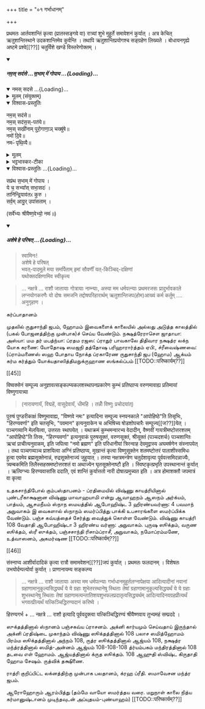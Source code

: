+++
title = "०१ गर्भाधानम्"

+++

प्रथमतः आर्तवशान्तिं कृत्वा (प्रातस्सङ्गवे वा) रात्र्यां शुभे मुहूर्ते समावेशनं कुर्यात् । अत्र केचित् ऋतुशान्तिस्थाने उदकशान्तिमेव कुर्वन्ति । तथापि ऋतुशान्तिप्रयोगश्च सङ्ग्रहेण लिख्यते । बोधायनगृह्ये अष्टमे प्रश्वे[[??]] चतुर्विंशे खण्डे विस्तरेणोक्तम् । 

<div class="js_include" includetitle="false" newlevelforh1="5" unfilled url="/vedAH_yajuH/taittirIyam/sUtram/ApastambaH/gRhyam/paddhatiH/shrIvaiShNavaH/mantrAdi/namas_sadase_sabhAM_gopAya/">
<details open><summary><h5>नम॒स् सद॑से …स॒भाम् मे॑ गोपाय ...{Loading}...</h5></summary>
<div class="js_include" includetitle="false" newlevelforh1="5" unfilled="" url="/vedAH_yajuH/taittirIyam/saMhitA/yajuH/sarva-prastutiH/3/2/04_sphyAdyupasthAnamantrAH_vidhishcha/namas_sadase.md">
<details open><summary><h10>नमस् सदसे ...{Loading}...</h10></summary>
<details><summary>मूलम् (संयुक्तम्)</summary>

नम॒स्सद॑से॒ नम॒स्सद॑स॒स्पत॑ये॒ नम॒स्सखी॑नाम्पुरो॒गाणा॒ञ्चख्षु॑षे॒ नमो॑ दि॒वे नमᳶ॑ पृथि॒व्यै
</details>
<details open><summary>विश्वास-प्रस्तुतिः</summary>

नम॒स् सद॑से॥  
नम॒स् सद॑स॒स्-पत॑ये॥    
नम॒स् सखी॑नाम् पुरो॒गाणा॒ञ् चख्षु॑षे॥    
नमो॑ दि॒वे॥   
नमᳶ॑ पृथि॒व्यै॥
</details>
<details><summary>मूलम्</summary>

नम॒स्सद॑से  
नम॒स्सद॑स॒स्पत॑ये    
नम॒स्सखी॑नाम्पुरो॒गाणा॒ञ्चख्षु॑षे    
नमो॑ दि॒वे   
नमᳶ॑ पृथि॒व्यै
</details>
<details><summary>भट्टभास्कर-टीका</summary>

'ऐन्द्रं हि देवतया सदः' इति इन्द्रः सदसस्पतिः पालयिता तस्मै नमः । 'षष्ठयाः पतिपुत्र' इति सत्वम् । सखीनां समानख्यानानामृत्विजां पुरोगाणामग्रतो गन्तृणां प्रधानानां सर्वेषामपि चक्षुषे चक्षुसथानीयाय दर्शनहेतवे सवित्रे च नमः । गतमन्यत् ॥
</details>
</details>
</div>
<div class="js_include" newlevelforh1="4" none="" title="विश्वास-प्रस्तुतिः" unfilled="" url="/vedAH_yajuH/taittirIyam/brAhmaNam/Rk/vishvAsa-prastutiH/1/2/1/267_sapratha_sabhAm.md">
<details open><summary><h9>विश्वास-प्रस्तुतिः ...{Loading}...</h9></summary>

सप्र॑थ स॒भाम् मे॑ गोपाय ।  
ये च॒ सभ्या᳚स् सभा॒सदः॑ ।  
तानि॑न्द्रि॒याव॑तᳵ कुरु ।  
सर्व॒म् आयु॒र् उपा॑सताम् ।
</details>
</div>

(सर्वे॑भ्यः श्रीवैष्ण॒वेभ्यो॒ नमः॑॥)

</details>
</div>
<div class="js_include" includetitle="false" newlevelforh1="5" unfilled url="/vedAH_yajuH/taittirIyam/sUtram/ApastambaH/gRhyam/paddhatiH/shrIvaiShNavaH/mantrAdi/asheShe_pariShat_svIkRtya.md">
<details open><summary><h5>अशेषे हे परिषत् ...{Loading}...</h5></summary>

> स्वामिनः!  
अशेषे हे परिषत्  
भवत्-पादमूले मया समर्पिताम् इमां सौवर्णीं यत्-किञ्चिद्-दक्षिणां  
यथोक्तदक्षिणामिव स्वीकृत्य  

</details>
</div>   

> … नक्षत्रे … राशौ जातायाः गोत्रायाः नाम्न्याः, अस्या मम धर्मपत्न्याः प्रथमरजसः प्रादुर्भावकाले लग्नयोगकरणैः यो दोषः समजनि तद्दोषपरिहारार्थम् ऋतुशान्तिजप(होम)आख्यं कर्म कर्तुम् .... अनुगृहाण ।

கர்ப்பாதானம்

முதலில் ருதுசாந்தி ஜபம், ஹோமம் இவைகளைக் காலையில் அல்லது அடுத்த காலத்தில் (பகல் போஜனத்திற்கு முன்பாக)ச் செய்ய வேண்டும். நக்ஷத்ரேராசௌ ஜாதாயா: அஸ்யா: மம தர் மபத்ந்யா: ப்ரதம ரஜஸ: ப்ராதுர் பாவகாலே திதிவார நக்ஷத்ர லக்ந யோக கரணை: யோதோஷ ஸமஜநி தத்தோஷ பரிஹாரார்த்தம் ஏபி:, ச்ரீவைஷ்ணவை: (ப்ராம்மணைஸ் ஸஹ போதாய நோக்த ப்ரகாரேண ருதுசாந்தி ஜப (ஹோம) ஆக்யம் கர்ம கர்த்தும் யோக்யதாஸித்திமநுக்ருஹாண ஸங்கல்ப்பம் [[TODO::परिष्कार्यम्??]]

[[45]]

विष्वक्सेनं सम्पूज्य अनुज्ञावत्सङ्कल्प्यकलशस्थापनप्रकारेण कुम्भं प्रतिष्ठाप्य वरुणमावाह्य प्रतिमायां विष्णुगायत्र्या 

> (नारायणायॅ, विद्महे॑, वासुदेवायॅ, धीमहि । तन्नोँ विष्णुः प्रचोदया॑त्) 

पुरुषं पुण्डरीकाक्षं विष्णुमावाह्य, "विष्णवे नमः" इत्यादिना सम्पूज्य स्नपनकाले "आपोहिष्ठे"ति तिसृभिः, "हिरण्यवर्णा" इति चतसृभिः, "पवमान" इत्यनुवाकेन च अभिषिच्य षोडशोपचारैः सम्पूज्य[[ज??]]येत् । पञ्चगव्यानि मेलयित्वा, उत्तरतः स्थापयेत् । यथाक्रमं कुम्भमन्वारभ्य वेदादीन्, वैष्णवीं गायत्रीमष्टोत्तरशतम् "आपोहिष्ठे"ति तिस्रः, "हिरण्यवर्णा" इत्यनुवाकं पुरुषसूक्तं, वरुणसूक्तं, श्रीसूक्तं (पञ्चदशर्चः) पञ्चशान्तिः ऋचां प्राचीत्यनुवाकम्, इति जपित्वा "नमो ब्रह्मण" इति परिधानीयां त्रिरन्वाह देवमुद्वास्य अघमर्षणेन संस्नापयेत् । तथा पञ्चगव्यञ्च प्राशयित्वा अग्निं प्रतिष्ठाप्य, मुखान्तं कृत्वा विष्णुसूक्तेन शतमष्टोत्तरं पालाशीस्समिधः हुत्वा एवमेव ब्रह्मसूक्तेनान्नं, रुद्रसूक्तेनाज्यं जुहुयात् । तस्या नक्षत्रमन्त्रेण चतुर्दशावृत्या पूर्ववत्समिदन्नाज्यैः, त्र्यम्बकमिति तिलैस्सहस्रमष्टोत्तरशतं वा अथाज्येन घृतसूक्तेनाष्टौ इति । स्विष्टकृत्प्रभृति उपस्थानान्तं कुर्यात् । ऋत्विग्भ्यः हिरण्यवासांसि ददाति, एवं शान्तिं कुर्यात्ततो नारी दोषात्प्रमुच्यत इति । अत्र होमाशक्तौ जपमात्रं वा कृत्वा

உதகசாந்திபோல் கும்பஸ்தாபனம் - ப்ரதிமையில் விஷ்ணு காயத்ரியினால் புண்டரீகாக்ஷனான விஷ்ணு மாவாஹயாமி என்று ஆவாஹநம் ஆஸநம் அர்க்யம், பாத்யம், ஆசமநீயம் ஸ்நாந ஸமயத்தில் ஆபோஹிஷ்ட 3 ஹிரண்யவர்ணா: 4 பவமாந் அநுவாகம் இ வைகளால் ஸ்நாநம் ஸமர்ப்பித்து பாக்கி உபசாரங்களை ஸமர்ப்பிக்க வேண்டும். பஞ்ச கவ்யத்தைச் சேர்த்து வைத்துக் கொள்ள வேண்டும். விஷ்ணு காயத்ரி 108 வேதாதி ஆபோஹிஷ்டா 3 ஹிரண்ய வர்ணா: அநுவாகம். புருஷ ஸூக்தம், வருண ஸூக்தம், ஸ்ரீ ஸுக்தம், பஞ்சசாந்தி ரிசாம்ப்ராசீ, அநுவாகம், நமோப்ரம்மணே, உத்வாஸனம், அகமர்ஷண [[TODO::परिष्कार्यम्??]]

[[46]]

संस्नाप्य आशीर्वादादिकं कृत्वा रात्रौ समामवेशन[[??]]जपं कुर्यात् । प्रथमतः फलदानम् । विशेषतः उभयोर्दम्पत्योर्वा कुर्यात् । प्राणानायम्य सङ्कल्प्य 

> … नक्षत्रे … राशौ जातायाः अस्या मम धर्मपत्न्याः गर्भाधानमुहूर्तलग्नापेक्षया आदित्यादीनां नवानां ग्रहाणामानुकूल्यसिद्ध्यर्थं ये ये ग्रहाः शुभेतरस्थानेषु स्थिताः तेषां ग्रहाणामानुकूल्यसिद्ध्यर्थं ये ये ग्रहाः शुभस्थानेषु स्थिताः तेषां ग्रहाणामत्यन्तातिशयशुभफलप्रदातृत्वसिद्ध्यर्थम् आदित्यादिनवग्रहप्रीत्यर्थं भगवत्प्रीत्यर्थं यत्किञ्चिद्धिरण्यदानं करिष्ये । 

हिरण्यगर्भ + … नक्षत्रे … राशौ इत्यादि पूर्ववदुक्त्वा यत्किञ्चिद्धिरण्यं श्रीवैष्णवाय तुभ्यमहं सम्प्रददे ।

ஸுக்தத்தினால் ஸ்நானம் பஞ்சகவ்ய ப்ராசனம். அக்னி கார்யமும் செய்வதாய் இருந்தால் அக்னி ப்ரதிஷ்டை முகாந்தம் விஷ்ணு ஸூக்தத்தினால் 108 பலாச ஸமித்ஹோமம் பிரம்ம ஸூக்தத்தினால் அந்நம் 108, ருத்ர ஸூக்தத்தினால் ஆஜ்யம் 108, நக்ஷத்ர மந்த்ரத்தினால் ஸமித்-அன்னம் ஆஜ்யம் 108-108-108 த்ர்யம்பகம் மந்திரத்தினால் 108 தடவை எள் ஹோமம். ஆஜ்யத்தினால் க்ருத ஸூக்தம். 108 ஆஹுதி ஸ்விஷ்ட கிருதாதி ஹோம சேஷம். ருத்விக் தக்ஷிணை.

ராத்ரி குறிப்பிட்ட லக்னத்திற்கு முன்பாக பலதானம், க்ரஹ ப்ரீதி. ஸமாவேசன மந்த்ர ஜபம்.

ஆரோஹோரும் ஆரம்பித்து (தம்மே வாயோ ஸமர்த்தய வரை. மறுநாள் காலை நித்ய கர்மானுஷ்டானம் முடிந்தவுடன் அப்யுதயம்-புண்யாஹம்) [[TODO::परिष्कार्यम्??]]
